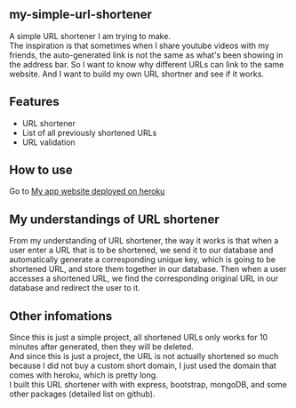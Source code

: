 ## my-simple-url-shortener
A simple URL shortener I am trying to make.  
 The inspiration is that sometimes when I share youtube videos with my friends, the auto-generated link is not the same as what's been showing in the address bar. So I want to know why different URLs can link to the same website. And I want to build my own URL shortner and see if it works.
 

## Features
* URL shortener
* List of all previously shortened URLs
* URL validation
 
## How to use
Go to [My app website deployed on heroku](https://ffy-url-shortener.herokuapp.com/)

## My understandings of URL shortener
From my understanding of URL shortener, the way it works is that when a
        user enter a URL that is to be shortened, we send it to our database and
        automatically generate a corresponding unique key, which is going to be
        shortened URL, and store them together in our database. Then when a user
        accesses a shortened URL, we find the corresponding original URL in our
        database and redirect the user to it. 

## Other infomations
Since this is just a simple project, all shortened URLs only works for 10 minutes after generated, then they will be deleted.  
And since this is just a project, the URL is not actually shortened so much because I did not buy a custom short domain, I just used the domain that comes with heroku, which is pretty long.  
I built this URL shortener with with express, bootstrap, mongoDB, and some other packages (detailed list on github).

